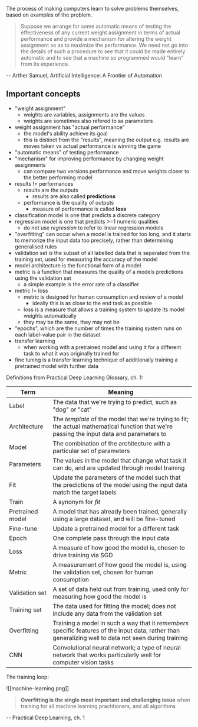 The process of making computers learn to solve problems themselves, based on examples of the problem.

>Suppose we arrange for some automatic means of testing the effectiveness of any current weight assignment in terms of actual performance and provide a mechanism for altering the weight assignment so as to maximize the performance. We need not go into the details of such a procedure to see that it could be made entirely automatic and to see that a machine so programmed would "learn" from its experience.

-- Arther Samuel, Artificial Intelligence: A Frontier of Automation

## Important concepts

- "weight assignment"
	- weights are variables, assignments are the values
	- weights are sometimes also refered to as parameters
- weight assignment has "actual performance"
	- the model's ability achieve its goal
	- this is distinct from the "results", meaning the output e.g. results are moves taken vs  actual performance is winning the game 
- "automatic means" of testing performance
- "mechanism" for improving performance by changing weight assignments
	- can compare two versions performance and move weights closer to the better performing model
- results != performances
	- results are the outputs
		- results are also called **predictions**
	- performance is the quality of outputs
		- measure of performance is called **loss**
- classification model is one that predicts a discrete category
- regression model is one that predicts >=1 numeric qualities
	- do not use *regression* to refer to linear regression models
- "overfitting" can occur when a model is trained for too long, and it starts to memorize the input data too precisely, rather than determining generalised rules
- validation set is the subset of all labelled data that is seperated from the training set, used for measuring the accuracy of the model
- model architecture is the functional form of a model
- metric is a function that measures the quality of a models predictions using the validation set
	- a simple example is the error rate of a classifier
- metric != loss
	- metric is designed for human consumption and review of a model
		- ideally this is as close to the end task as possible
	- loss is a measure that allows a training system to update its model weights automatically
	- they may be the same, they may not be
- "epochs", which are the number of times the training system runs on each label-value pair in the dataset
- transfer learning
	- when working with a pretrained model and using it for a different task to what it was originally trained for
- fine tuning is a transfer learning technique of additionally training a pretrained model with further data

Definitions from Practical Deep Learning Glossary, ch. 1:

| Term | Meaning |
| ---- | ------- |
|Label | The data that we're trying to predict, such as "dog" or "cat"
|Architecture | The _template_ of the model that we're trying to fit; the actual mathematical function that we're passing the input data and parameters to
|Model | The combination of the architecture with a particular set of parameters
|Parameters | The values in the model that change what task it can do, and are updated through model training
|Fit | Update the parameters of the model such that the predictions of the model using the input data match the target labels
|Train | A synonym for _fit_
|Pretrained model | A model that has already been trained, generally using a large dataset, and will be fine-tuned
|Fine-tune | Update a pretrained model for a different task
|Epoch | One complete pass through the input data
|Loss | A measure of how good the model is, chosen to drive training via SGD
|Metric | A measurement of how good the model is, using the validation set, chosen for human consumption
|Validation set | A set of data held out from training, used only for measuring how good the model is
|Training set | The data used for fitting the model; does not include any data from the validation set
|Overfitting | Training a model in such a way that it _remembers_ specific features of the input data, rather than generalizing well to data not seen during training
|CNN | Convolutional neural network; a type of neural network that works particularly well for computer vision tasks

The training loop:

![[machine-learning.png]]

>**Overfitting is the single most important and challenging issue** when training for all machine learning practitioners, and all algorithms

-- Practical Deep Learning, ch. 1